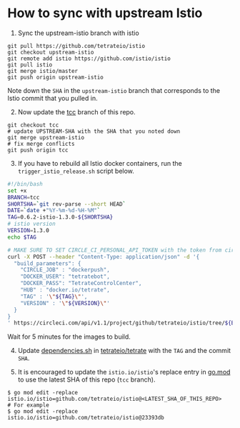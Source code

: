 # How to sync with upstream Istio

1. Sync the upstream-istio branch with istio

```
git pull https://github.com/tetrateio/istio
git checkout upstream-istio
git remote add istio https://github.com/istio/istio
git pull istio
git merge istio/master
git push origin upstream-istio
```

Note down the `SHA` in the `upstream-istio` branch that corresponds to the Istio commit that you pulled in.

2. Now update the [tcc](https://github.com/tetrateio/istio/tree/tcc) branch of this repo.

```
git checkout tcc
# update UPSTREAM-SHA with the SHA that you noted down
git merge upstream-istio
# fix merge conflicts
git push origin tcc
```


3. If you have to rebuild all Istio docker containers, run the `trigger_istio_release.sh` script below.

```bash
#!/bin/bash
set +x
BRANCH=tcc
SHORTSHA=`git rev-parse --short HEAD`
DATE=`date +"%Y-%m-%d-%H-%M"`
TAG=0.6.2-istio-1.3.0-${SHORTSHA}
# istio version
VERSION=1.3.0
echo $TAG

# MAKE SURE TO SET CIRCLE_CI_PERSONAL_API_TOKEN with the token from circleci
curl -X POST --header "Content-Type: application/json" -d '{
  "build_parameters": {
    "CIRCLE_JOB" : "dockerpush",
    "DOCKER_USER": "tetratebot",
    "DOCKER_PASS": "TetrateControlCenter",
    "HUB" : "docker.io/tetrate",
    "TAG" : '\"${TAG}\"',
    "VERSION" : '\"${VERSION}\"'
  }
}
' https://circleci.com/api/v1.1/project/github/tetrateio/istio/tree/${BRANCH}?circle-token=${CIRCLE_CI_PERSONAL_API_TOKEN}

```

Wait for 5 minutes for the images to build.

4. Update [dependencies.sh](https://github.com/tetrateio/tetrate/blob/master/dependencies.sh) in [tetrateio/tetrate](https://github.com/tetrateio/tetrate) with the `TAG` and the commit `SHA`.

5. It is encouraged to update the `istio.io/istio`'s replace entry in [go.mod](https://github.com/tetrateio/tetrate/blob/master/go.mod) to use the latest SHA of this repo (`tcc` branch).

```
$ go mod edit -replace istio.io/istio=github.com/tetrateio/istio@<LATEST_SHA_OF_THIS_REPO>
# For example
$ go mod edit -replace istio.io/istio=github.com/tetrateio/istio@23393db
```

